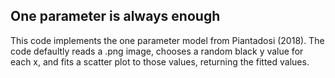 One parameter is always enough
------------------------------

This code implements the one parameter model from Piantadosi (2018). The code defaultly reads a .png image, chooses a random black y value for each x, and fits a scatter plot to those values, returning the fitted values.  
